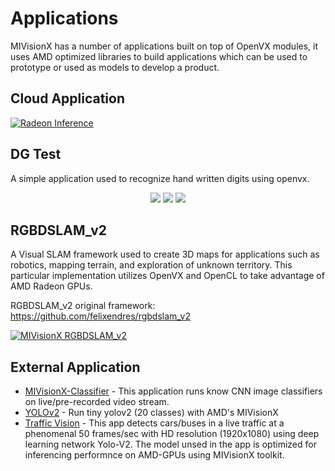 # Applications

MIVisionX has a number of applications built on top of OpenVX modules, it uses AMD optimized libraries to build applications which can be used to prototype or used as models to develop a product.

## Cloud Application

[![Radeon Inference](../docs/images/inferenceVideo.png)](http://www.youtube.com/watch?v=0GLmnrpMSYs)

## DG Test

A simple application used to recognize hand written digits using openvx.

<p align="center">
  <img src="../docs/images/digits1.png">
  <img src="../docs/images/digits2.png">
  <img src="../docs/images/DGtest.png">
</p>

## RGBDSLAM_v2

A Visual SLAM framework used to create 3D maps for applications such as robotics, mapping terrain, and exploration of unknown territory. This particular implementation utilizes OpenVX and OpenCL to take advantage of AMD Radeon GPUs.

RGBDSLAM_v2 original framework: https://github.com/felixendres/rgbdslam_v2

[![MIVisionX RGBDSLAM_v2](../docs/images/mivisionx_rgbdslamv2.png)](https://youtu.be/zO-ZWHcFcFY)

## External Application
* [MIVisionX-Classifier](https://github.com/kiritigowda/MIVisionX-Classifier) - This application runs know CNN image classifiers on live/pre-recorded video stream.
* [YOLOv2](https://github.com/kiritigowda/YoloV2NCS) - Run tiny yolov2 (20 classes) with AMD's MIVisionX
* [Traffic Vision](https://github.com/srohit0/trafficVision#traffic-vision) - This app detects cars/buses in a live traffic at a phenomenal 50 frames/sec with HD resolution (1920x1080) using deep learning network Yolo-V2. The model unsed in the app is optimized for inferencing performnce on AMD-GPUs using MIVisionX toolkit.
